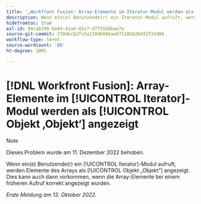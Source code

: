 ```yaml
---
title: '„Workfront Fusion: Array-Elemente im Iterator-Modul werden als Objekt ‚Objekt‘ angezeigt.“'
description: Wenn ein(e) Benutzende(r) ein Iterator-Modul aufruft, werden Elemente des Arrays als Objekt ‚Objekt‘ angezeigt. Dies kann auch dann vorkommen, wenn die Array-Elemente bei einem früheren Aufruf korrekt angezeigt wurden.
hidefromtoc: true
exl-id: 94cab740-6e04-41a6-85c7-d7755b6bae7e
source-git-commit: 2f8dbcb2fc5a2184b084aa87120b826d33f33d86
workflow-type: tm+mt
source-wordcount: '86'
ht-degree: 100%

---
```


# [!DNL Workfront Fusion]: Array-Elemente im [!UICONTROL Iterator]-Modul werden als [!UICONTROL Objekt ‚Objekt‘] angezeigt

>[!NOTE]
>
>Dieses Problem wurde am 11. Dezember 2022 behoben.

Wenn ein(e) Benutzende(r) ein [!UICONTROL Iterator]-Modul aufruft, werden Elemente des Arrays als [!UICONTROL Objekt „Objekt“] angezeigt. Dies kann auch dann vorkommen, wenn die Array-Elemente bei einem früheren Aufruf korrekt angezeigt wurden.

_Erste Meldung am 13. Oktober 2022._
